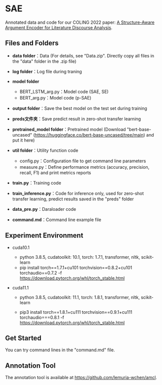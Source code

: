 # SAE

Annotated data and code for our COLING 2022 paper: [A Structure-Aware Argument Encoder for Literature Discourse Analysis]().

## Files and Folders

- **data folder**：Data (For details, see "Data.zip". Directly copy all files in the "data" folder in the .zip file)
  
- **log folder**：Log file during traning
  
- **model folder**
  
  - BERT_LSTM_arg.py：Model code (SAE, SE)
  - BERT_arg.py：Model code (p-SAE)
  
- **output folder**：Save the best model on the test set during training
  
- **preds文件夹**：Save predict result in zero-shot transfer learning

- **pretrained_model folder**：Pretrained model (Download "bert-base-uncased" (https://huggingface.co/bert-base-uncased/tree/main) and put it here)

- **util folder**：Utility function code

  - config.py：Configuration file to get command line parameters
  - measure.py：Define performance metrics (accuracy, precision, recall, F1) and print metrics reports

- **train.py**：Training code

- **train_inference.py**：Code for inference only, used for zero-shot transfer learning, predict results saved in the "preds" folder

- **data_pre.py**：Daraloader code

- **command.md**：Command line example file

  

## Experiment Environment

- cuda10.1

  - python 3.8.5, cudatoolkit: 10.1, torch: 1.7.1, transformer, nltk, scikit-learn
  - pip install torch==1.7.1+cu101 torchvision==0.8.2+cu101 torchaudio==0.7.2 -f https://download.pytorch.org/whl/torch_stable.html
- cuda11.1

  - python 3.8.5, cudatoolkit: 11.1, torch: 1.8.1, transformer, nltk, scikit-learn
  
  - pip3 install torch==1.8.1+cu111 torchvision==0.9.1+cu111 torchaudio===0.8.1 -f https://download.pytorch.org/whl/torch_stable.html
  
    

## Get Started

You can try command lines in the "command.md" file.

## Annotation Tool

The annotation tool is available at https://github.com/lemuria-wchen/amcl. 


